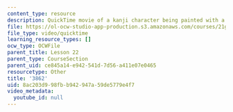 ```yaml
---
content_type: resource
description: QuickTime movie of a kanji character being painted with a brush.
file: https://ol-ocw-studio-app-production.s3.amazonaws.com/courses/21g-504-japanese-iv-spring-2009/8ac203d998fbb942947a59de5779e4f7_3862.mov
file_type: video/quicktime
learning_resource_types: []
ocw_type: OCWFile
parent_title: Lesson 22
parent_type: CourseSection
parent_uid: ce845a14-e942-541d-7d56-a411e07e0465
resourcetype: Other
title: '3862'
uid: 8ac203d9-98fb-b942-947a-59de5779e4f7
video_metadata:
  youtube_id: null
---
```

